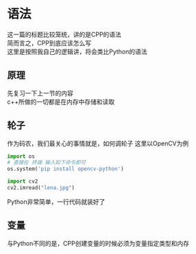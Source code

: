 # 语法

这一篇的标题比较笼统，讲的是CPP的语法  
简而言之，CPP到底应该怎么写  
这里是按照我自己的逻辑讲，将会类比Python的语法  

## 原理

先复习一下上一节的内容  
c++所做的一切都是在内存中存储和读取

## 轮子

作为码农，我们最关心的事情就是，如何调轮子 
这里以OpenCV为例  

```python
import os
# 直接在 终端 输入如下命令即可
os.system('pip install opencv-python')

import cv2
cv2.imread("lena.jpg")
```
Python非常简单，一行代码就装好了  


## 变量

与Python不同的是，CPP创建变量的时候必须为变量指定类型和内存